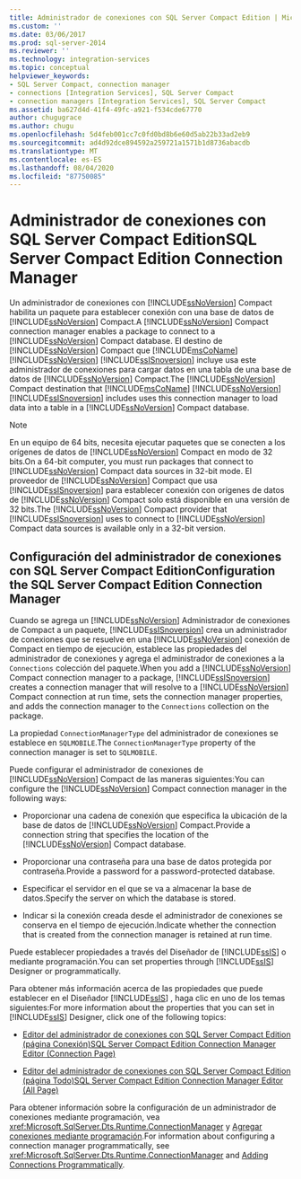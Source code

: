 ```yaml
---
title: Administrador de conexiones con SQL Server Compact Edition | Microsoft Docs
ms.custom: ''
ms.date: 03/06/2017
ms.prod: sql-server-2014
ms.reviewer: ''
ms.technology: integration-services
ms.topic: conceptual
helpviewer_keywords:
- SQL Server Compact, connection manager
- connections [Integration Services], SQL Server Compact
- connection managers [Integration Services], SQL Server Compact
ms.assetid: ba627d4d-41f4-49fc-a921-f534cde67770
author: chugugrace
ms.author: chugu
ms.openlocfilehash: 5d4feb001cc7c0fd0bd8b6e60d5ab22b33ad2eb9
ms.sourcegitcommit: ad4d92dce894592a259721a1571b1d8736abacdb
ms.translationtype: MT
ms.contentlocale: es-ES
ms.lasthandoff: 08/04/2020
ms.locfileid: "87750085"
---
```

# <a name="sql-server-compact-edition-connection-manager"></a><span data-ttu-id="99835-102">Administrador de conexiones con SQL Server Compact Edition</span><span class="sxs-lookup"><span data-stu-id="99835-102">SQL Server Compact Edition Connection Manager</span></span>
  <span data-ttu-id="99835-103">Un administrador de conexiones con [!INCLUDE[ssNoVersion](../../includes/ssnoversion-md.md)] Compact habilita un paquete para establecer conexión con una base de datos de [!INCLUDE[ssNoVersion](../../includes/ssnoversion-md.md)] Compact.</span><span class="sxs-lookup"><span data-stu-id="99835-103">A [!INCLUDE[ssNoVersion](../../includes/ssnoversion-md.md)] Compact connection manager enables a package to connect to a [!INCLUDE[ssNoVersion](../../includes/ssnoversion-md.md)] Compact database.</span></span> <span data-ttu-id="99835-104">El destino de [!INCLUDE[ssNoVersion](../../includes/ssnoversion-md.md)] Compact que [!INCLUDE[msCoName](../../includes/msconame-md.md)] [!INCLUDE[ssNoVersion](../../includes/ssnoversion-md.md)] [!INCLUDE[ssISnoversion](../../includes/ssisnoversion-md.md)] incluye usa este administrador de conexiones para cargar datos en una tabla de una base de datos de [!INCLUDE[ssNoVersion](../../includes/ssnoversion-md.md)] Compact.</span><span class="sxs-lookup"><span data-stu-id="99835-104">The [!INCLUDE[ssNoVersion](../../includes/ssnoversion-md.md)] Compact destination that [!INCLUDE[msCoName](../../includes/msconame-md.md)] [!INCLUDE[ssNoVersion](../../includes/ssnoversion-md.md)] [!INCLUDE[ssISnoversion](../../includes/ssisnoversion-md.md)] includes uses this connection manager to load data into a table in a [!INCLUDE[ssNoVersion](../../includes/ssnoversion-md.md)] Compact database.</span></span>  
  
> [!NOTE]  
>  <span data-ttu-id="99835-105">En un equipo de 64 bits, necesita ejecutar paquetes que se conecten a los orígenes de datos de [!INCLUDE[ssNoVersion](../../includes/ssnoversion-md.md)] Compact en modo de 32 bits.</span><span class="sxs-lookup"><span data-stu-id="99835-105">On a 64-bit computer, you must run packages that connect to [!INCLUDE[ssNoVersion](../../includes/ssnoversion-md.md)] Compact data sources in 32-bit mode.</span></span> <span data-ttu-id="99835-106">El proveedor de [!INCLUDE[ssNoVersion](../../includes/ssnoversion-md.md)] Compact que usa [!INCLUDE[ssISnoversion](../../includes/ssisnoversion-md.md)] para establecer conexión con orígenes de datos de [!INCLUDE[ssNoVersion](../../includes/ssnoversion-md.md)] Compact solo está disponible en una versión de 32 bits.</span><span class="sxs-lookup"><span data-stu-id="99835-106">The [!INCLUDE[ssNoVersion](../../includes/ssnoversion-md.md)] Compact provider that [!INCLUDE[ssISnoversion](../../includes/ssisnoversion-md.md)] uses to connect to [!INCLUDE[ssNoVersion](../../includes/ssnoversion-md.md)] Compact data sources is available only in a 32-bit version.</span></span>  
  
## <a name="configuration-the-sql-server-compact-edition-connection-manager"></a><span data-ttu-id="99835-107">Configuración del administrador de conexiones con SQL Server Compact Edition</span><span class="sxs-lookup"><span data-stu-id="99835-107">Configuration the SQL Server Compact Edition Connection Manager</span></span>  
 <span data-ttu-id="99835-108">Cuando se agrega un [!INCLUDE[ssNoVersion](../../includes/ssnoversion-md.md)] Administrador de conexiones de Compact a un paquete, [!INCLUDE[ssISnoversion](../../includes/ssisnoversion-md.md)] crea un administrador de conexiones que se resuelve en una [!INCLUDE[ssNoVersion](../../includes/ssnoversion-md.md)] conexión de Compact en tiempo de ejecución, establece las propiedades del administrador de conexiones y agrega el administrador de conexiones a la `Connections` colección del paquete.</span><span class="sxs-lookup"><span data-stu-id="99835-108">When you add a [!INCLUDE[ssNoVersion](../../includes/ssnoversion-md.md)] Compact connection manager to a package, [!INCLUDE[ssISnoversion](../../includes/ssisnoversion-md.md)] creates a connection manager that will resolve to a [!INCLUDE[ssNoVersion](../../includes/ssnoversion-md.md)] Compact connection at run time, sets the connection manager properties, and adds the connection manager to the `Connections` collection on the package.</span></span>  
  
 <span data-ttu-id="99835-109">La propiedad `ConnectionManagerType` del administrador de conexiones se establece en `SQLMOBILE`.</span><span class="sxs-lookup"><span data-stu-id="99835-109">The `ConnectionManagerType` property of the connection manager is set to `SQLMOBILE`.</span></span>  
  
 <span data-ttu-id="99835-110">Puede configurar el administrador de conexiones de [!INCLUDE[ssNoVersion](../../includes/ssnoversion-md.md)] Compact de las maneras siguientes:</span><span class="sxs-lookup"><span data-stu-id="99835-110">You can configure the [!INCLUDE[ssNoVersion](../../includes/ssnoversion-md.md)] Compact connection manager in the following ways:</span></span>  
  
-   <span data-ttu-id="99835-111">Proporcionar una cadena de conexión que especifica la ubicación de la base de datos de [!INCLUDE[ssNoVersion](../../includes/ssnoversion-md.md)] Compact.</span><span class="sxs-lookup"><span data-stu-id="99835-111">Provide a connection string that specifies the location of the [!INCLUDE[ssNoVersion](../../includes/ssnoversion-md.md)] Compact database.</span></span>  
  
-   <span data-ttu-id="99835-112">Proporcionar una contraseña para una base de datos protegida por contraseña.</span><span class="sxs-lookup"><span data-stu-id="99835-112">Provide a password for a password-protected database.</span></span>  
  
-   <span data-ttu-id="99835-113">Especificar el servidor en el que se va a almacenar la base de datos.</span><span class="sxs-lookup"><span data-stu-id="99835-113">Specify the server on which the database is stored.</span></span>  
  
-   <span data-ttu-id="99835-114">Indicar si la conexión creada desde el administrador de conexiones se conserva en el tiempo de ejecución.</span><span class="sxs-lookup"><span data-stu-id="99835-114">Indicate whether the connection that is created from the connection manager is retained at run time.</span></span>  
  
 <span data-ttu-id="99835-115">Puede establecer propiedades a través del Diseñador de [!INCLUDE[ssIS](../../includes/ssis-md.md)] o mediante programación.</span><span class="sxs-lookup"><span data-stu-id="99835-115">You can set properties through [!INCLUDE[ssIS](../../includes/ssis-md.md)] Designer or programmatically.</span></span>  
  
 <span data-ttu-id="99835-116">Para obtener más información acerca de las propiedades que puede establecer en el Diseñador [!INCLUDE[ssIS](../../includes/ssis-md.md)] , haga clic en uno de los temas siguientes:</span><span class="sxs-lookup"><span data-stu-id="99835-116">For more information about the properties that you can set in [!INCLUDE[ssIS](../../includes/ssis-md.md)] Designer, click one of the following topics:</span></span>  
  
-   [<span data-ttu-id="99835-117">Editor del administrador de conexiones con SQL Server Compact Edition &#40;página Conexión&#41;</span><span class="sxs-lookup"><span data-stu-id="99835-117">SQL Server Compact Edition Connection Manager Editor &#40;Connection Page&#41;</span></span>](../sql-server-compact-edition-connection-manager-editor-connection-page.md)  
  
-   [<span data-ttu-id="99835-118">Editor del administrador de conexiones con SQL Server Compact Edition &#40;página Todo&#41;</span><span class="sxs-lookup"><span data-stu-id="99835-118">SQL Server Compact Edition Connection Manager Editor &#40;All Page&#41;</span></span>](../sql-server-compact-edition-connection-manager-editor-all-page.md)  
  
 <span data-ttu-id="99835-119">Para obtener información sobre la configuración de un administrador de conexiones mediante programación, vea <xref:Microsoft.SqlServer.Dts.Runtime.ConnectionManager> y [Agregar conexiones mediante programación](../building-packages-programmatically/adding-connections-programmatically.md).</span><span class="sxs-lookup"><span data-stu-id="99835-119">For information about configuring a connection manager programmatically, see <xref:Microsoft.SqlServer.Dts.Runtime.ConnectionManager> and [Adding Connections Programmatically](../building-packages-programmatically/adding-connections-programmatically.md).</span></span>  
  
  
